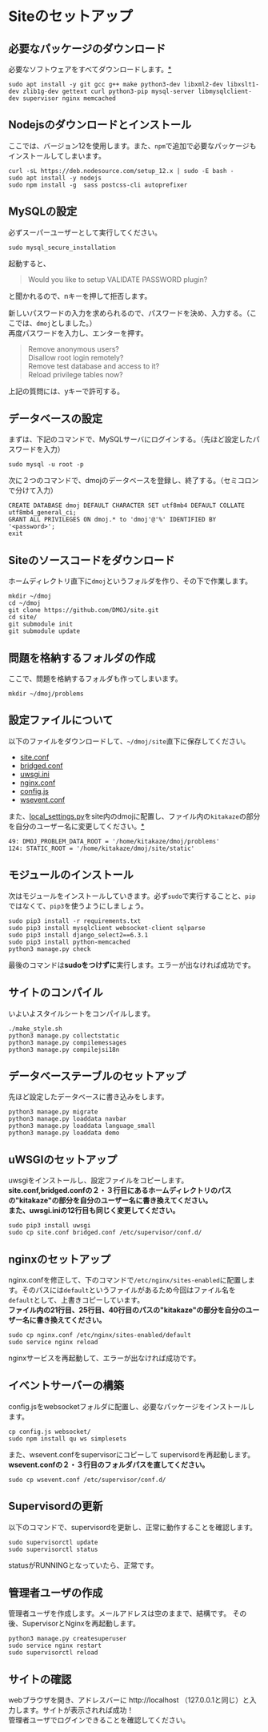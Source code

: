 # Siteのセットアップ
## 必要なパッケージのダウンロード
必要なソフトウェアをすべてダウンロードします。[*](https://github.com/DMOJ/site/issues/816)
```
sudo apt install -y git gcc g++ make python3-dev libxml2-dev libxslt1-dev zlib1g-dev gettext curl python3-pip mysql-server libmysqlclient-dev supervisor nginx memcached
```
## Nodejsのダウンロードとインストール
ここでは、バージョン12を使用します。また、`npm`で追加で必要なパッケージもインストールしてしまいます。
```
curl -sL https://deb.nodesource.com/setup_12.x | sudo -E bash -
sudo apt install -y nodejs
sudo npm install -g  sass postcss-cli autoprefixer
```
<!--
古い方法
```
wget -O- https://deb.nodesource.com/setup_8.x | sudo -E bash -
sudo apt install -y nodejs
sudo npm install -g --unsafe-perm=true sass pleeease-cli
```
-->
## MySQLの設定
必ずスーパーユーザーとして実行してください。
```
sudo mysql_secure_installation
``` 
起動すると、
> Would you like to setup VALIDATE PASSWORD plugin?

と聞かれるので、nキーを押して拒否します。 

新しいパスワードの入力を求められるので、パスワードを決め、入力する。（ここでは、`dmoj`としました。）  
再度パスワードを入力し、エンターを押す。
> Remove anonymous users?  
Disallow root login remotely?  
Remove test database and access to it?  
Reload privilege tables now?  

上記の質問には、yキーで許可する。

## データベースの設定
まずは、下記のコマンドで、MySQLサーバにログインする。（先ほど設定したパスワードを入力）
```
sudo mysql -u root -p
```
次に２つのコマンドで、dmojのデータベースを登録し、終了する。（セミコロンで分けて入力）
```
CREATE DATABASE dmoj DEFAULT CHARACTER SET utf8mb4 DEFAULT COLLATE utf8mb4_general_ci;
GRANT ALL PRIVILEGES ON dmoj.* to 'dmoj'@'%' IDENTIFIED BY '<password>';
exit
```

## Siteのソースコードをダウンロード
ホームディレクトリ直下に`dmoj`というフォルダを作り、その下で作業します。
```
mkdir ~/dmoj
cd ~/dmoj
git clone https://github.com/DMOJ/site.git
cd site/
git submodule init
git submodule update
```
## 問題を格納するフォルダの作成
ここで、問題を格納するフォルダも作ってしまいます。
```
mkdir ~/dmoj/problems
```

## 設定ファイルについて
以下のファイルをダウンロードして、`~/dmoj/site`直下に保存してください。
- [site.conf](https://raw.githubusercontent.com/kitakaze0804/DMOJ-Setting/master/setting-files/site.conf)
- [bridged.conf](https://raw.githubusercontent.com/kitakaze0804/DMOJ-Setting/master/setting-files/bridged.conf)
- [uwsgi.ini](https://raw.githubusercontent.com/kitakaze0804/DMOJ-Setting/master/setting-files/uwsgi.ini)
- [nginx.conf](https://raw.githubusercontent.com/kitakaze0804/DMOJ-Setting/master/setting-files/nginx.conf)
- [config.js](https://raw.githubusercontent.com/kitakaze0804/DMOJ-Setting/master/setting-files/config.js)
- [wsevent.conf](https://raw.githubusercontent.com/kitakaze0804/DMOJ-Setting/master/setting-files/wsevent.conf)

また、[local_settings.py](https://raw.githubusercontent.com/kitakaze0804/DMOJ-Setting/master/setting-files/local_settings.py)をsite内のdmojに配置し、ファイル内の`kitakaze`の部分を自分のユーザー名に変更してください。[*](https://github.com/DMOJ/site/issues/1037)
```
49: DMOJ_PROBLEM_DATA_ROOT = '/home/kitakaze/dmoj/problems'
124: STATIC_ROOT = '/home/kitakaze/dmoj/site/static'
```

## モジュールのインストール
次はモジュールをインストールしていきます。必ず`sudo`で実行することと、`pip`ではなくて、`pip3`を使うようにしましょう。
<!--古い情報
### 注意
2019/9/19現在、requirements.txtにある`django-pagedown`をそのままインストールすると、`django-pagedown2.0.3`がインストールされ、正常に動きません。そこで、requirements.txtの４行目にある`django-pagedown`を`django-pagedown==1.0.6`に変更してください。[*](https://pypi.org/project/django-pagedown/)
-->
```
sudo pip3 install -r requirements.txt
sudo pip3 install mysqlclient websocket-client sqlparse
sudo pip3 install django_select2==6.3.1
sudo pip3 install python-memcached
python3 manage.py check
```
最後のコマンドは**sudoをつけずに**実行します。エラーが出なければ成功です。
## サイトのコンパイル
いよいよスタイルシートをコンパイルします。
```
./make_style.sh 
python3 manage.py collectstatic
python3 manage.py compilemessages
python3 manage.py compilejsi18n
```

## データベーステーブルのセットアップ
先ほど設定したデータベースに書き込みをします。
```
python3 manage.py migrate
python3 manage.py loaddata navbar
python3 manage.py loaddata language_small
python3 manage.py loaddata demo
```

## uWSGIのセットアップ
uwsgiをインストールし、設定ファイルをコピーします。  
**site.conf,bridged.confの２・３行目にあるホームディレクトリのパスの"kitakaze"の部分を自分のユーザー名に書き換えてください。**  
**また、uwsgi.iniの12行目も同じく変更してください。**
```
sudo pip3 install uwsgi
sudo cp site.conf bridged.conf /etc/supervisor/conf.d/
```


## nginxのセットアップ
nginx.confを修正して、下のコマンドで`/etc/nginx/sites-enabled`に配置します。そのパスには`default`というファイルがあるため今回はファイル名を`default`として、上書きコピーしています。  
**ファイル内の21行目、25行目、40行目のパスの"kitakaze"の部分を自分のユーザー名に書き換えてください。**

```
sudo cp nginx.conf /etc/nginx/sites-enabled/default
sudo service nginx reload
```
nginxサービスを再起動して、エラーが出なければ成功です。

## イベントサーバーの構築
config.jsをwebsocketフォルダに配置し、必要なパッケージをインストールします。
```
cp config.js websocket/
sudo npm install qu ws simplesets
```
また、wsevent.confをsupervisorにコピーして supervisordを再起動します。  
**wsevent.confの２・３行目のフォルダパスを直してください。**
```
sudo cp wsevent.conf /etc/supervisor/conf.d/
```

## Supervisordの更新
以下のコマンドで、supervisordを更新し、正常に動作することを確認します。  
```
sudo supervisorctl update
sudo supervisorctl status
```
statusがRUNNINGとなっていたら、正常です。

## 管理者ユーザの作成
管理者ユーザを作成します。メールアドレスは空のままで、結構です。
その後、SupervisorとNginxを再起動します。
```
python3 manage.py createsuperuser
sudo service nginx restart
sudo supervisorctl reload
```

## サイトの確認
webブラウザを開き、アドレスバーに http://localhost （127.0.0.1と同じ）と入力します。サイトが表示されれば成功！  
管理者ユーザでログインできることを確認してください。
